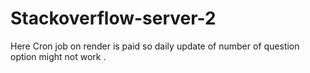 # Stackoverflow-server-2

Here Cron job on render is paid so daily update of number of question option might not work .

